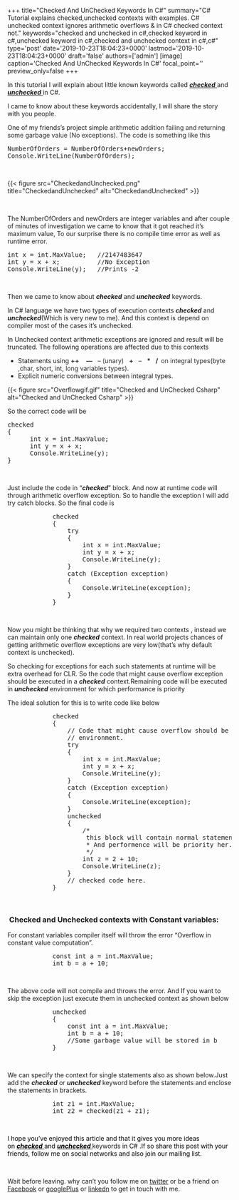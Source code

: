 +++
title="Checked And UnChecked Keywords In C#"
summary="C# Tutorial explains checked,unchecked contexts with examples. C# unchecked context ignores arithmetic overflows & in C# checked context not."
keywords="checked and unchecked in c#,checked keyword in c#,unchecked keyword in c#,checked and unchecked context in c#,c#"
type='post'
date='2019-10-23T18:04:23+0000'
lastmod='2019-10-23T18:04:23+0000'
draft='false'
authors=['admin']
[image]
caption='Checked And UnChecked Keywords In C#'
focal_point=''
preview_only=false
+++


In this tutorial I will explain about little known keywords called <span style="text-decoration: underline;"><em><strong>checked</strong> </em></span>and <span style="text-decoration: underline;"><em><strong>unchecked</strong> </em></span>in C#.

I came to know about these keywords accidentally, I will share the story with you people.

One of my friends’s project simple&nbsp;<span style="color: #2a2a2a;">arithmetic addition failing and returning some garbage value (No exceptions). The code is something like this</span>

<pre>NumberOfOrders = NumberOfOrders+newOrders; 
Console.WriteLine(NumberOfOrders);</pre>

&nbsp;

{{< figure src="CheckedandUnchecked.png" title="CheckedandUnchecked" alt="CheckedandUnchecked" >}}

&nbsp;

The NumberOfOrders and newOrders are integer variables and after couple of minutes of investigation&nbsp;we came to know that it got reached it’s maximum value, To our surprise there is no compile time error as well as runtime error.

<pre>int x = int.MaxValue;   //2147483647
int y = x + x;          //No Exception
Console.WriteLine(y);   //Prints -2</pre>

&nbsp;

Then we came to know about <em><strong>checked</strong> </em>and <em><strong>unchecked</strong> </em>keywords.

In C# language we have two types of execution contexts <em><strong>checked</strong> </em>and <em><strong>unchecked</strong></em>(Which is very new to me). And this context is depend on compiler most of the cases it’s unchecked.

In Unchecked context arithmetic exceptions are ignored and result will be truncated. The following operations are affected due to this contexts

<ul><li>Statements using <span style="color: #2a2a2a;"><span class="input" style="font-weight: bold;">++</span>&nbsp;</span><span style="color: #2a2a2a;">&nbsp;&nbsp;&nbsp;</span><span style="color: #2a2a2a;"><span class="input" style="font-weight: bold;">—</span></span><span style="color: #2a2a2a;">&nbsp;&nbsp;&nbsp;– (unary)&nbsp;&nbsp;&nbsp;</span><span style="color: #2a2a2a;"><span class="input" style="font-weight: bold;">+</span></span><span style="color: #2a2a2a;">&nbsp;&nbsp;&nbsp;–&nbsp;&nbsp;&nbsp;</span><span style="color: #2a2a2a;"><span class="input" style="font-weight: bold;">*</span></span><span style="color: #2a2a2a;">&nbsp;&nbsp;&nbsp;</span><span style="color: #2a2a2a;"><span class="input" style="font-weight: bold;">/ &nbsp;</span>on integral&nbsp;types(byte ,char, short, int, long variables types).</span></li><li>Explicit numeric conversions between integral types.</li></ul>

{{< figure src="Overflowgif.gif" title="Checked and UnChecked Csharp" alt="Checked and UnChecked Csharp" >}}

So the correct code will be

<pre>checked
{
      int x = int.MaxValue;
      int y = x + x;
      Console.WriteLine(y);
}</pre>

&nbsp;

Just include the code in “<em><strong>checked</strong></em>” block. And now at runtime code will through arithmetic overflow exception. So to handle the exception I will add try catch blocks. So the final code is

<pre>            checked
            {
                try
                {
                    int x = int.MaxValue;
                    int y = x + x;
                    Console.WriteLine(y);
                }
                catch (Exception exception)
                {
                    Console.WriteLine(exception);
                }
            }</pre>

&nbsp;

Now you might be thinking that why we required two contexts , instead we can maintain only one <em><strong>checked</strong> </em>context. In real world projects chances of getting arithmetic overflow exceptions are very low(that’s why default context is unchecked).

So checking for exceptions for each such statements at runtime will be extra overhead for CLR. So the&nbsp;code that might cause overflow exception should be executed in a <em><strong>checked</strong> </em>context.Remaining code will be executed in <em><strong>unchecked</strong> </em>environment for which performance is priority

The ideal solution for this is to write code like below

<pre>            checked
            {
                // Code that might cause overflow should be executed in a checkd
                // environment. 
                try
                {
                    int x = int.MaxValue;
                    int y = x + x;
                    Console.WriteLine(y);
                }
                catch (Exception exception)
                {
                    Console.WriteLine(exception);
                }
                unchecked
                {
                    /*
                     this block will contain normal statements which will not cause overflow exceptions
                     * And performence will be priority her.
                     */
                    int z = 2 + 10;
                    Console.WriteLine(z);
                }
                // checked code here. 
            }</pre>

&nbsp;

### &nbsp;Checked and Unchecked contexts with Constant variables:

For constant variables compiler itself will throw the error “Overflow in constant value computation”.

<pre>            const int a = int.MaxValue;
            int b = a + 10;</pre>

&nbsp;

The above code will not compile and throws the error. And If you want to skip the exception just execute them in unchecked context as shown below

<pre>            unchecked
            {
                const int a = int.MaxValue;
                int b = a + 10;
                //Some garbage value will be stored in b
            }</pre>

&nbsp;

We can specify the context for single statements also as shown below.Just add the <em><strong>checked</strong> </em>or <em><strong>unchecked</strong> </em>keyword before the statements and enclose the statements in brackets.

<pre>            int z1 = int.MaxValue;
            int z2 = checked(z1 + z1);</pre>

&nbsp;

<span style="color: #000000;">I hope you’ve enjoyed this article and that it gives you more ideas on&nbsp;<span style="text-decoration: underline;"><em><strong>checked</strong></em>&nbsp;</span></span><span style="color: #000000;">and&nbsp;<span style="text-decoration: underline;"><em><strong>unchecked</strong></em></span></span><span style="text-decoration: underline;"><strong style="color: #000000; text-decoration: underline;">&nbsp;</strong></span>keywords<span style="color: #000000;">&nbsp;in C# .If so share this post with your friends, follow me on social networks and also join our mailing list.&nbsp;</span>

&nbsp;

Wait before leaving.
why can’t you follow me on <a href="https://twitter.com/arungudelli" target="_blank">twitter</a> or be a friend on <a href="https://www.facebook.com/gudelliArun" target="_blank">Facebook</a> or <a href="https://plus.google.com/+ArunkumarGudelli" target="_blank">googlePlus</a> or <a href="https://www.linkedin.com/in/arungudelli/" target="_blank">linkedn</a> to get in touch with me.







